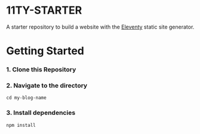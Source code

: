 # 11TY-STARTER

A starter repository to build a website with the [Eleventy](https://github.com/11ty/eleventy) static site generator.

# Getting Started

### 1. Clone this Repository

### 2. Navigate to the directory

```
cd my-blog-name
```

### 3. Install dependencies

```
npm install
```
